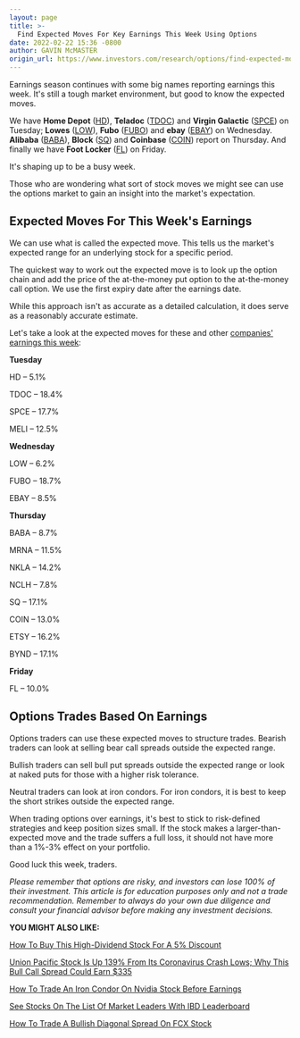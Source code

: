 ```yaml
---
layout: page
title: >-
  Find Expected Moves For Key Earnings This Week Using Options
date: 2022-02-22 15:36 -0800
author: GAVIN McMASTER
origin_url: https://www.investors.com/research/options/find-expected-moves-for-key-earnings-this-week-using-options/
---
```






Earnings season continues with some big names reporting earnings this week. It's still a tough market environment, but good to know the expected moves.




We have **Home Depot** ([HD](https://research.investors.com/quote.aspx?symbol=HD)), **Teladoc** ([TDOC](https://research.investors.com/quote.aspx?symbol=TDOC)) and **Virgin Galactic** ([SPCE](https://research.investors.com/quote.aspx?symbol=SPCE)) on Tuesday; **Lowes** ([LOW](https://research.investors.com/quote.aspx?symbol=LOW)), **Fubo** ([FUBO](https://research.investors.com/quote.aspx?symbol=FUBO)) and **ebay** ([EBAY](https://research.investors.com/quote.aspx?symbol=EBAY)) on Wednesday. **Alibaba** ([BABA](https://research.investors.com/quote.aspx?symbol=BABA)), **Block** ([SQ](https://research.investors.com/quote.aspx?symbol=SQ)) and **Coinbase** ([COIN](https://research.investors.com/quote.aspx?symbol=COIN)) report on Thursday. And finally we have **Foot Locker** ([FL](https://research.investors.com/quote.aspx?symbol=FL)) on Friday.


It's shaping up to be a busy week.


Those who are wondering what sort of stock moves we might see can use the options market to gain an insight into the market's expectation.


Expected Moves For This Week's Earnings
---------------------------------------


We can use what is called the expected move. This tells us the market's expected range for an underlying stock for a specific period.


The quickest way to work out the expected move is to look up the option chain and add the price of the at-the-money put option to the at-the-money call option. We use the first expiry date after the earnings date.


While this approach isn't as accurate as a detailed calculation, it does serve as a reasonably accurate estimate.


Let's take a look at the expected moves for these and other [companies' earnings this week](https://www.investors.com/research/earnings-calendar-analyst-estimates-stocks-to-watch/):


**Tuesday**


HD – 5.1%  

TDOC – 18.4%  

SPCE – 17.7%  

MELI – 12.5%


**Wednesday**


LOW – 6.2%  

FUBO – 18.7%  

EBAY – 8.5%


**Thursday**


BABA – 8.7%  

MRNA – 11.5%  

NKLA – 14.2%  

NCLH – 7.8%  

SQ – 17.1%  

COIN – 13.0%  

ETSY – 16.2%  

BYND – 17.1%


**Friday**


FL – 10.0%


Options Trades Based On Earnings
--------------------------------


Options traders can use these expected moves to structure trades. Bearish traders can look at selling bear call spreads outside the expected range.


Bullish traders can sell bull put spreads outside the expected range or look at naked puts for those with a higher risk tolerance.


Neutral traders can look at iron condors. For iron condors, it is best to keep the short strikes outside the expected range.


When trading options over earnings, it's best to stick to risk-defined strategies and keep position sizes small. If the stock makes a larger-than-expected move and the trade suffers a full loss, it should not have more than a 1%-3% effect on your portfolio.


Good luck this week, traders.


*Please remember that options are risky, and investors can lose 100% of their investment. This article is for education purposes only and not a trade recommendation. Remember to always do your own due diligence and consult your financial advisor before making any investment decisions.*


**YOU MIGHT ALSO LIKE:**


[How To Buy This High-Dividend Stock For A 5% Discount](https://www.investors.com/research/options/gilead-stock/)


[Union Pacific Stock Is Up 139% From Its Coronavirus Crash Lows; Why This Bull Call Spread Could Earn $335](https://www.investors.com/research/options/union-pacific-stock-is-up-139-from-its-coronavirus-crash-lows-why-this-bull-call-spread-could-earn-335/)


[How To Trade An Iron Condor On Nvidia Stock Before Earnings](https://www.investors.com/research/options/how-to-trade-an-iron-condor-on-nvidia-stock-before-earnings/)


[See Stocks On The List Of Market Leaders With IBD Leaderboard](https://www.investors.com/product/leaderboard/?artProdLink=Leaderboard)


[How To Trade A Bullish Diagonal Spread On FCX Stock](https://www.investors.com/research/options/how-to-trade-a-bullish-diagonal-spread-on-fcx-stock/)




